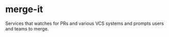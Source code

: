 # merge-it
Services that watches for PRs and various VCS systems and prompts users and teams to merge.

